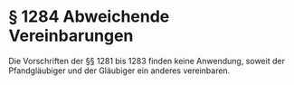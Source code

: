 # § 1284 Abweichende Vereinbarungen
Die Vorschriften der §§ 1281 bis 1283 finden keine Anwendung, soweit der Pfandgläubiger und der Gläubiger ein anderes vereinbaren.
